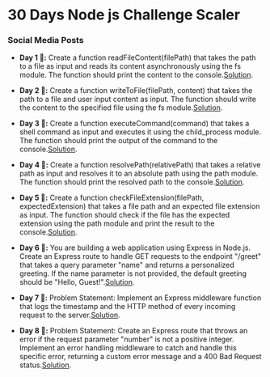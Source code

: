 # 30 Days Node js Challenge Scaler


### Social Media Posts


- **Day 1 🚀:** Create a function readFileContent(filePath) that takes the path to a file as input and reads its content asynchronously using the fs module. The function should print the content to the console.[Solution](https://twitter.com/Yaman895379/status/1753035133924561055).

- **Day 2 🚀:** Create a function writeToFile(filePath, content) that takes the path to a file and user input content as input. The function should write the content to the specified file using the fs module.[Solution](https://twitter.com/Yaman895379/status/1753449754519052793).

- **Day 3 🚀:** Create a function executeCommand(command) that takes a shell command as input and executes it using the child_process module. The function should print the output of the command to the console.[Solution](https://twitter.com/Yaman895379/status/1753756940390510904).

- **Day 4 🚀:** Create a function resolvePath(relativePath) that takes a relative path as input and resolves it to an absolute path using the path module. The function should print the resolved path to the console.[Solution](https://twitter.com/Yaman895379/status/1754204327240253613).

- **Day 5 🚀:** Create a function checkFileExtension(filePath, expectedExtension) that takes a file path and an expected file extension as input. The function should check if the file has the expected extension using the path module and print the result to the console.[Solution](https://twitter.com/Yaman895379/status/1754530108864700459).

- **Day 6 🚀:** You are building a web application using Express in Node.js. Create an Express route to handle GET requests to the endpoint "/greet" that takes a query parameter "name" and returns a personalized greeting. If the name parameter is not provided, the default greeting should be "Hello, Guest!".[Solution](https://twitter.com/Yaman895379/status/1754908848572243980).

- **Day 7 🚀:** Problem Statement: Implement an Express middleware function that logs the timestamp and the HTTP method of every incoming request to the server.[Solution](https://twitter.com/Yaman895379/status/1755288814380057036).

- **Day 8 🚀:** Problem Statement: Create an Express route that throws an error if the request parameter "number" is not a positive integer. Implement an error handling middleware to catch and handle this specific error, returning a custom error message and a 400 Bad Request status.[Solution](https://twitter.com/Yaman895379/status/1755497151788990548). 